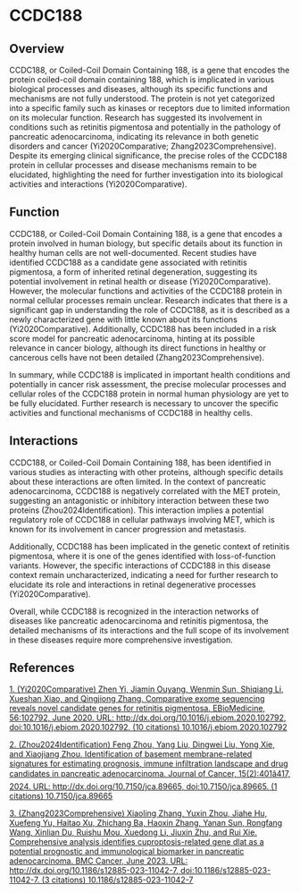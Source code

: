 # CCDC188

## Overview
CCDC188, or Coiled-Coil Domain Containing 188, is a gene that encodes the protein coiled-coil domain containing 188, which is implicated in various biological processes and diseases, although its specific functions and mechanisms are not fully understood. The protein is not yet categorized into a specific family such as kinases or receptors due to limited information on its molecular function. Research has suggested its involvement in conditions such as retinitis pigmentosa and potentially in the pathology of pancreatic adenocarcinoma, indicating its relevance in both genetic disorders and cancer (Yi2020Comparative; Zhang2023Comprehensive). Despite its emerging clinical significance, the precise roles of the CCDC188 protein in cellular processes and disease mechanisms remain to be elucidated, highlighting the need for further investigation into its biological activities and interactions (Yi2020Comparative).

## Function
CCDC188, or Coiled-Coil Domain Containing 188, is a gene that encodes a protein involved in human biology, but specific details about its function in healthy human cells are not well-documented. Recent studies have identified CCDC188 as a candidate gene associated with retinitis pigmentosa, a form of inherited retinal degeneration, suggesting its potential involvement in retinal health or disease (Yi2020Comparative). However, the molecular functions and activities of the CCDC188 protein in normal cellular processes remain unclear. Research indicates that there is a significant gap in understanding the role of CCDC188, as it is described as a newly characterized gene with little known about its functions (Yi2020Comparative). Additionally, CCDC188 has been included in a risk score model for pancreatic adenocarcinoma, hinting at its possible relevance in cancer biology, although its direct functions in healthy or cancerous cells have not been detailed (Zhang2023Comprehensive).

In summary, while CCDC188 is implicated in important health conditions and potentially in cancer risk assessment, the precise molecular processes and cellular roles of the CCDC188 protein in normal human physiology are yet to be fully elucidated. Further research is necessary to uncover the specific activities and functional mechanisms of CCDC188 in healthy cells.

## Interactions
CCDC188, or Coiled-Coil Domain Containing 188, has been identified in various studies as interacting with other proteins, although specific details about these interactions are often limited. In the context of pancreatic adenocarcinoma, CCDC188 is negatively correlated with the MET protein, suggesting an antagonistic or inhibitory interaction between these two proteins (Zhou2024Identification). This interaction implies a potential regulatory role of CCDC188 in cellular pathways involving MET, which is known for its involvement in cancer progression and metastasis.

Additionally, CCDC188 has been implicated in the genetic context of retinitis pigmentosa, where it is one of the genes identified with loss-of-function variants. However, the specific interactions of CCDC188 in this disease context remain uncharacterized, indicating a need for further research to elucidate its role and interactions in retinal degenerative processes (Yi2020Comparative).

Overall, while CCDC188 is recognized in the interaction networks of diseases like pancreatic adenocarcinoma and retinitis pigmentosa, the detailed mechanisms of its interactions and the full scope of its involvement in these diseases require more comprehensive investigation.


## References


[1. (Yi2020Comparative) Zhen Yi, Jiamin Ouyang, Wenmin Sun, Shiqiang Li, Xueshan Xiao, and Qingjiong Zhang. Comparative exome sequencing reveals novel candidate genes for retinitis pigmentosa. EBioMedicine, 56:102792, June 2020. URL: http://dx.doi.org/10.1016/j.ebiom.2020.102792, doi:10.1016/j.ebiom.2020.102792. (10 citations) 10.1016/j.ebiom.2020.102792](https://doi.org/10.1016/j.ebiom.2020.102792)

[2. (Zhou2024Identification) Feng Zhou, Yang Liu, Dingwei Liu, Yong Xie, and Xiaojiang Zhou. Identification of basement membrane-related signatures for estimating prognosis, immune infiltration landscape and drug candidates in pancreatic adenocarcinoma. Journal of Cancer, 15(2):401â417, 2024. URL: http://dx.doi.org/10.7150/jca.89665, doi:10.7150/jca.89665. (1 citations) 10.7150/jca.89665](https://doi.org/10.7150/jca.89665)

[3. (Zhang2023Comprehensive) Xiaoling Zhang, Yuxin Zhou, Jiahe Hu, Xuefeng Yu, Haitao Xu, Zhichang Ba, Haoxin Zhang, Yanan Sun, Rongfang Wang, Xinlian Du, Ruishu Mou, Xuedong Li, Jiuxin Zhu, and Rui Xie. Comprehensive analysis identifies cuproptosis-related gene dlat as a potential prognostic and immunological biomarker in pancreatic adenocarcinoma. BMC Cancer, June 2023. URL: http://dx.doi.org/10.1186/s12885-023-11042-7, doi:10.1186/s12885-023-11042-7. (3 citations) 10.1186/s12885-023-11042-7](https://doi.org/10.1186/s12885-023-11042-7)
